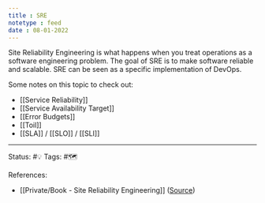 ```yaml
---
title : SRE
notetype : feed
date : 08-01-2022
---
```


Site Reliability Engineering is what happens when you treat operations as a software engineering problem. The goal of SRE is to make software reliable and scalable. SRE can be seen as a specific implementation of DevOps.

Some notes on this topic to check out:
- [[Service Reliability]]
- [[Service Availability Target]]
- [[Error Budgets]]
- [[Toil]]
- [[SLA]] / [[SLO]] / [[SLI]]

-----

Status: #💡 
Tags: #🗺️ 

References:
- [[Private/Book - Site Reliability Engineering]] ([Source](https://sre.google/sre-book/table-of-contents/))

